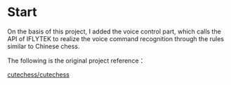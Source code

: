 Start
==========
On the basis of this project, I added the voice control part, which calls the API of IFLYTEK to realize the voice command recognition through the rules similar to Chinese chess.

The following is the original project reference：

[cutechess/cutechess](https://github.com/cutechess/cutechess.git)
